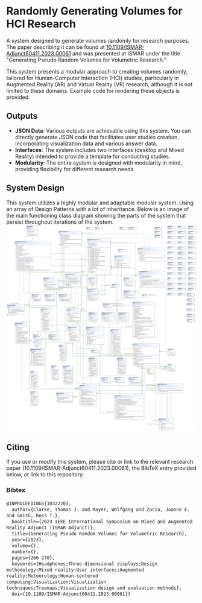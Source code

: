 # Randomly Generating Volumes for HCI Research
A system designed to generate volumes randomly for research purposes. The paper describing it can be found at [10.1109/ISMAR-Adjunct60411.2023.00061](https://doi.org/10.1109/ISMAR-Adjunct60411.2023.00061) and was presented at ISMAR under the title "Generating Pseudo Random Volumes for Volumetric Research."

This system presents a modular approach to creating volumes randomly, tailored for Human-Computer Interaction (HCI) studies, particularly in Augmented Reality (AR) and Virtual Reality (VR) research, although it is not limited to these domains. Example code for rendering these objects is provided.

## Outputs
- **JSON Data**: Various outputs are achievable using this system. You can directly generate JSON code that facilitates user studies creation, incorporating visualization data and various answer data.
- **Interfaces**: The system includes two interfaces (desktop and Mixed Reality) intended to provide a template for conducting studies.
- **Modularity**: The entire system is designed with modularity in mind, providing flexibility for different research needs.

## System Design
This system utilizes a highly modular and adaptable modular system. Using an array of Design Patterns with a lot of inheritance. Below is an image of the main functioning class diagram showing the parts of the system that persist throughout iterations of the system.
![A class Diagram of the System Should be Here](ImagesForReadMe/DefaultClassDiagram.png)

## Citing
If you use or modify this system, please cite or link to the relevant research paper (10.1109/ISMAR-Adjunct60411.2023.00061), the BibTeX entry provided below, or link to this repository.

### Bibtex
```
@INPROCEEDINGS{10322203,
  author={Clarke, Thomas J. and Mayer, Wolfgang and Zucco, Joanne E. and Smith, Ross T.},
  booktitle={2023 IEEE International Symposium on Mixed and Augmented Reality Adjunct (ISMAR-Adjunct)}, 
  title={Generating Pseudo Random Volumes for Volumetric Research}, 
  year={2023},
  volume={},
  number={},
  pages={266-270},
  keywords={Headphones;Three-dimensional displays;Design methodology;Mixed reality;User interfaces;Augmented reality;Meteorology;Human-centered computing;Visualization;Visualization techniques;Treemaps;Visualization design and evaluation methods},
  doi={10.1109/ISMAR-Adjunct60411.2023.00061}}
```
